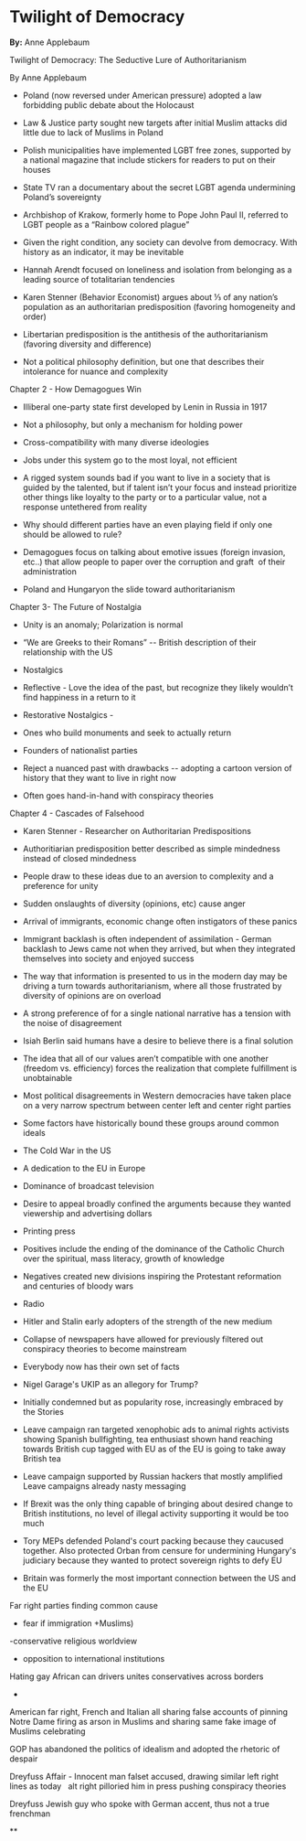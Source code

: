 # Twilight of Democracy
**By:** Anne Applebaum

Twilight of Democracy: The Seductive Lure of Authoritarianism

By Anne Applebaum

-   Poland (now reversed under American pressure) adopted a law forbidding public debate about the Holocaust  
-   Law & Justice party sought new targets after initial Muslim attacks did little due to lack of Muslims in Poland
-   Polish municipalities have implemented LGBT free zones, supported by a national magazine that include stickers for readers to put on their houses
-   State TV ran a documentary about the secret LGBT agenda undermining Poland’s sovereignty
-   Archbishop of Krakow, formerly home to Pope John Paul II, referred to LGBT people as a “Rainbow colored plague”
-   Given the right condition, any society can devolve from democracy. With history as an indicator, it may be inevitable
-   Hannah Arendt focused on loneliness and isolation from belonging as a leading source of totalitarian tendencies
-   Karen Stenner (Behavior Economist) argues about ⅓ of any nation’s population as an authoritarian predisposition (favoring homogeneity and order)

-   Libertarian predisposition is the antithesis of the authoritarianism (favoring diversity and difference)
    
-   Not a political philosophy definition, but one that describes their intolerance for nuance and complexity
    

Chapter 2 - How Demagogues Win

-   Illiberal one-party state first developed by Lenin in Russia in 1917
    

-   Not a philosophy, but only a mechanism for holding power
    
-   Cross-compatibility with many diverse ideologies
    
-   Jobs under this system go to the most loyal, not efficient 
    

-   A rigged system sounds bad if you want to live in a society that is guided by the talented, but if talent isn’t your focus and instead prioritize other things like loyalty to the party or to a particular value, not a response untethered from reality
    

-   Why should different parties have an even playing field if only one should be allowed to rule?
    

-   Demagogues focus on talking about emotive issues (foreign invasion, etc..) that allow people to paper over the corruption and graft  of their administration
    
-   Poland and Hungaryon the slide toward authoritarianism
    

Chapter 3- The Future of Nostalgia

-   Unity is an anomaly; Polarization is normal
    
-   “We are Greeks to their Romans” -- British description of their relationship with the US
    
-   Nostalgics
    

-   Reflective - Love the idea of the past, but recognize they likely wouldn’t find happiness in a return to it
    
-   Restorative Nostalgics - 
    

-   Ones who build monuments and seek to actually return 
    
-   Founders of nationalist parties
    
-   Reject a nuanced past with drawbacks -- adopting a cartoon version of history that they want to live in right now
    
-   Often goes hand-in-hand with conspiracy theories
    

Chapter 4 - Cascades of Falsehood

-   Karen Stenner - Researcher on Authoritarian Predispositions
    

-   Authoritiarian predisposition better described as simple mindedness instead of closed mindedness
    
-   People draw to these ideas due to an aversion to complexity and a preference for unity
    
-   Sudden onslaughts of diversity (opinions, etc) cause anger
    
-   Arrival of immigrants, economic change often instigators of these panics
    

-   Immigrant backlash is often independent of assimilation - German backlash to Jews came not when they arrived, but when they integrated themselves into society and enjoyed success
    
-   The way that information is presented to us in the modern day may be driving a turn towards authoritarianism, where all those frustrated by diversity of opinions are on overload
    
-   A strong preference of for a single national narrative has a tension with the noise of disagreement
    
-   Isiah Berlin said humans have a desire to believe there is a final solution
    
-   The idea that all of our values aren’t compatible with one another (freedom vs. efficiency) forces the realization that complete fulfillment is unobtainable
    
-   Most political disagreements in Western democracies have taken place on a very narrow spectrum between center left and center right parties
    

-   Some factors have historically bound these groups around common ideals
    

-   The Cold War in the US
    
-   A dedication to the EU in Europe
    
-   Dominance of broadcast television
    
-   Desire to appeal broadly confined the arguments because they wanted viewership and advertising dollars
    

-   Printing press
    

-   Positives include the ending of the dominance of the Catholic Church over the spiritual, mass literacy, growth of knowledge
    
-   Negatives created new divisions inspiring the Protestant reformation and centuries of bloody wars
    

-   Radio
    

-   Hitler and Stalin early adopters of the strength of the new medium
    

-   Collapse of newspapers have allowed for previously filtered out conspiracy theories to become mainstream
    

-   Everybody now has their own set of facts
    

-   ​Nigel Garage's UKIP as an allegory for Trump?
    

-   Initially condemned but as popularity rose, increasingly embraced by the Stories
    
-   Leave campaign ran targeted xenophobic ads to animal rights activists showing Spanish bullfighting, tea enthusiast shown hand reaching towards British cup tagged with EU as of the EU is going to take away British tea
    
-   Leave campaign supported by Russian hackers that mostly amplified Leave campaigns already nasty messaging
    

-   If Brexit was the only thing capable of bringing about desired change to British institutions, no level of illegal activity supporting it would be too much
    
-   Tory MEPs defended Poland's court packing because they caucused together. Also protected Orban from censure for undermining Hungary's judiciary because they wanted to protect sovereign rights to defy EU
    
-   Britain was formerly the most important connection between the US and the EU
    

​Far right parties finding common cause

- fear if immigration +Muslims)

-conservative religious worldview

- opposition to international institutions

Hating gay African can drivers unites conservatives across borders

-

  
  

American far right, French and Italian all sharing false accounts of pinning Notre Dame firing as arson in Muslims and sharing same fake image of Muslims celebrating

  

​GOP has abandoned the politics of idealism and adopted the rhetoric of despair

  
  

Dreyfuss Affair - Innocent man falset accused, drawing similar left right lines as today   alt right pilloried him in press pushing conspiracy theories

Dreyfuss Jewish guy who spoke with German accent, thus not a true frenchman

**